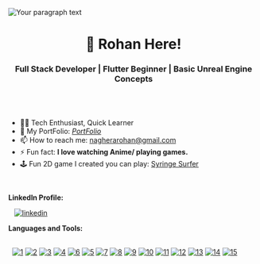 ![Your paragraph text](https://github.com/user-attachments/assets/6111e535-b6ec-4787-a58b-e864104365ab)


<h1 align="center">🤙 Rohan Here! </h1>
<h3 align="center">Full Stack Developer | Flutter Beginner | Basic Unreal Engine Concepts</h3>

#
‎ 
‎ 
‎ 
- 👨‍💻 Tech Enthusiast, Quick Learner
- 📄 My PortFolio: [*PortFolio*](https://www.rohan.host20.uk/)
- 📫 How to reach me: [nagherarohan@gmail.com](https://mail.google.com/mail/u/1/?view=cm&to=nagherarohan@gmail.com&)
- ⚡ Fun fact: **I love watching Anime/ playing games.**
- 🕹️ Fun 2D game I created you can play: [Syringe Surfer](https://rohan123rd.itch.io/corona-killer)

‎ ‎ 

**LinkedIn Profile:**
‎<br/>

‎ 
‎ ‎ 
[![linkedin](https://github.com/user-attachments/assets/7eeb9e1a-a6e1-4d39-8325-82e21d26d15c)](https://www.linkedin.com/in/rohan-naghera/)


**Languages and Tools:**

‎
‎ 
<br/>‎ 
‎
[![1](https://github.com/user-attachments/assets/3dfc1d31-9a09-4a4b-957d-6a017ead1517)](https://www.w3schools.com/html/)
[![2](https://github.com/user-attachments/assets/604a9b77-9e3f-4f7c-96e0-cf0fa25e241e)](https://www.w3schools.com/css/)
[![3](https://github.com/user-attachments/assets/73d70bb9-7b2e-411b-aa66-2192921e103c)](https://www.w3schools.com/js/)
[![4](https://github.com/user-attachments/assets/cfe25ca1-084b-4aa1-9073-3647ef1517cc)](https://getbootstrap.com/)
[![6](https://github.com/user-attachments/assets/6e41d5d8-a351-4f39-a15b-4bf56fb3d6a0)](https://jquery.com/)
[![5](https://github.com/user-attachments/assets/cdcaf64d-9a73-4cd0-abb9-29e1bdb2b525)](https://sass-lang.com/)
[![7](https://github.com/user-attachments/assets/3aea03e0-4f30-48fd-bde5-385d6575a77a)](https://react.dev/)
[![8](https://github.com/user-attachments/assets/4724209d-f6e1-4c02-b4b4-f7149b75b331)](https://flutter.dev/?gad_source=1&gclid=CjwKCAjw_4S3BhAAEiwA_64Yhn7pbHRGaNaY8rVaUu_80WdT4REeNv8HElvM-_9EpZ_SwsqIpUUgRhoCSroQAvD_BwE&gclsrc=aw.ds)
[![9](https://github.com/user-attachments/assets/ed4194ef-5e46-4be6-a9af-a95fa335cc04)](https://dart.dev/)
[![10](https://github.com/user-attachments/assets/a5b230a6-1bab-404e-b387-f5c9cfc3de67)](https://developer.android.com/tools)
[![11](https://github.com/user-attachments/assets/9f06f5bf-7389-4040-89a2-26b79398239a)](https://www.python.org/)
[![12](https://github.com/user-attachments/assets/1c882f9a-a28a-455c-a9ca-689fe63b0870)](https://developer.android.com/studio?gad_source=1&gclid=CjwKCAjw_4S3BhAAEiwA_64YhvrldoqfxZJtUJkg5loAFviBDLYSCfufcDl9WY7HAnNWKpMvz5ORNhoCn0EQAvD_BwE&gclsrc=aw.ds)
[![13](https://github.com/user-attachments/assets/df448823-6c55-42b8-a866-46789cd92527)](https://code.visualstudio.com/)
[![14](https://github.com/user-attachments/assets/b29f9056-8df2-437e-8beb-cf0623135b66)](https://www.unrealengine.com/en-US)
[![15](https://github.com/user-attachments/assets/7605bb55-28cf-4404-8ee2-96f14d55a496)](https://unity.com/)

